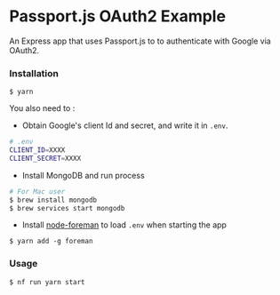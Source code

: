 Passport.js OAuth2 Example
==========================

An Express app that uses Passport.js to to authenticate with Google via OAuth2.

### Installation

```
$ yarn
```

You also need to :

* Obtain Google's client Id and secret, and write it in `.env`.

```zsh
# .env
CLIENT_ID=XXXX
CLIENT_SECRET=XXXX
```

* Install MongoDB and run process

```zsh
# For Mac user
$ brew install mongodb
$ brew services start mongodb
```

* Install [node-foreman](https://github.com/strongloop/node-foreman) to load `.env` when starting the app

```
$ yarn add -g foreman
```

### Usage

```
$ nf run yarn start
```
